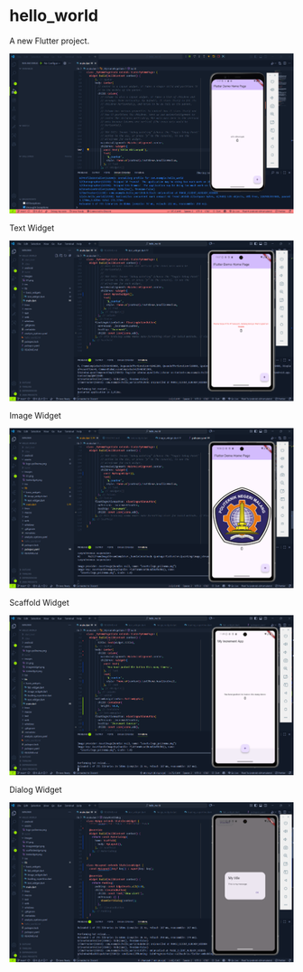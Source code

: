 # hello_world

A new Flutter project.

![Screenshot hello_world](images/01.png)

Text Widget

![Screenshot text_widget](images/textwidget.png)

Image Widget

![Screenshot image_widget](images/imagewidget.png)

Scaffold Widget

![Screenshot scaffold_widget](images/scaffoldwidget.png)

Dialog Widget

![Screenshot dialog_widget](images/dialogwidget.png)